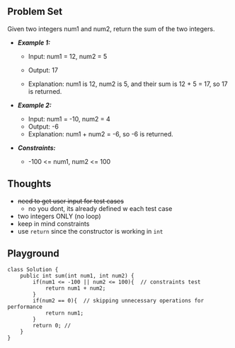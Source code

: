 ## Problem Set

Given two integers num1 and num2, return the sum of the two integers.
 
* ***Example 1:***

  * Input: num1 = 12, num2 = 5

  * Output: 17

  * Explanation: num1 is 12, num2 is 5, and their sum is 12 + 5 = 17, so 17 is returned.

* ***Example 2:***

  * Input: num1 = -10, num2 = 4
  * Output: -6
  * Explanation: num1 + num2 = -6, so -6 is returned.
 
* ***Constraints:***

  * -100 <= num1, num2 <= 100
 
## Thoughts

* ~~need to get user input for test cases~~
  * no you dont, its already defined w each test case
* two integers ONLY (no loop)
* keep in mind constraints
* use `return` since the constructor is working in `int`

## Playground

```
class Solution {
    public int sum(int num1, int num2) {
        if(num1 <= -100 || num2 <= 100){  // constraints test
            return num1 + num2;
        }
        if(num2 == 0){  // skipping unnecessary operations for performance
            return num1;
        }
        return 0; //
    }
}
```
